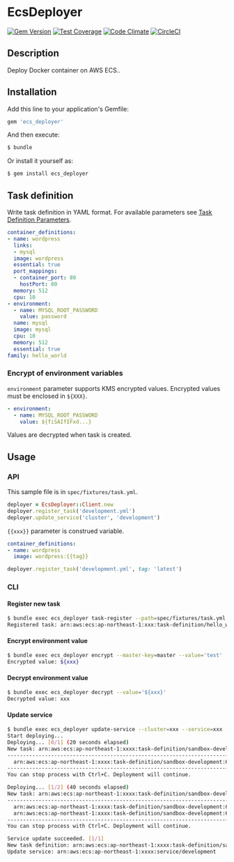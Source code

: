 # EcsDeployer

[![Gem Version](https://badge.fury.io/rb/ecs_deployer.svg)](https://badge.fury.io/rb/ecs_deployer)
[![Test Coverage](https://codeclimate.com/github/naomichi-y/ecs_deployer/badges/coverage.svg)](https://codeclimate.com/github/naomichi-y/ecs_deployer/coverage)
[![Code Climate](https://codeclimate.com/github/naomichi-y/ecs_deployer/badges/gpa.svg)](https://codeclimate.com/github/naomichi-y/ecs_deployer)
[![CircleCI](https://circleci.com/gh/naomichi-y/ecs_deployer/tree/master.svg?style=shield)](https://circleci.com/gh/naomichi-y/ecs_deployer/tree/master)

## Description

Deploy Docker container on AWS ECS..

## Installation

Add this line to your application's Gemfile:

```ruby
gem 'ecs_deployer'
```

And then execute:

```ruby
$ bundle
```

Or install it yourself as:

```ruby
$ gem install ecs_deployer
```

## Task definition

Write task definition in YAML format.
For available parameters see [Task Definition Parameters](http://docs.aws.amazon.com/AmazonECS/latest/developerguide/task_definition_parameters.html).

```yaml
container_definitions:
- name: wordpress
  links:
  - mysql
  image: wordpress
  essential: true
  port_mappings:
  - container_port: 80
    hostPort: 80
  memory: 512
  cpu: 10
- environment:
  - name: MYSQL_ROOT_PASSWORD
    value: password
  name: mysql
  image: mysql
  cpu: 10
  memory: 512
  essential: true
family: hello_world
```

### Encrypt of environment variables

`environment` parameter supports KMS encrypted values.
Encrypted values must be enclosed in `${XXX}`.

```yaml
- environment:
  - name: MYSQL_ROOT_PASSWORD
    value: ${fiSAIfIFxd...}
```

Values are decrypted when task is created.

## Usage

### API

This sample file is in `spec/fixtures/task.yml`.

```ruby
deployer = EcsDeployer::Client.new
deployer.register_task('development.yml')
deployer.update_service('cluster', 'development')
```

`{{xxx}}` parameter is construed variable.

```yaml
container_definitions:
- name: wordpress
  image: wordpress:{{tag}}
```

```ruby
deployer.register_task('development.yml', tag: 'latest')
```

### CLI

#### Register new task

```bash
$ bundle exec ecs_deployer task-register --path=spec/fixtures/task.yml --replace-variables=tag:latest
Registered task: arn:aws:ecs:ap-northeast-1:xxx:task-definition/hello_world:53
```

#### Encrypt environment value

```bash
$ bundle exec ecs_deployer encrypt --master-key=master --value='test'
Encrypted value: ${xxx}
```

#### Decrypt environment value

```bash
$ bundle exec ecs_deployer decrypt --value='${xxx}'
Decrypted value: xxx
```

#### Update service

```bash
$ bundle exec ecs_deployer update-service --cluster=xxx --service=xxx --wait --timeout=600
Start deploying...
Deploying... [0/1] (20 seconds elapsed)
New task: arn:aws:ecs:ap-northeast-1:xxxx:task-definition/sandbox-development:68
------------------------------------------------------------------------------------------------
  arn:aws:ecs:ap-northeast-1:xxxx:task-definition/sandbox-development:67 [RUNNING]
------------------------------------------------------------------------------------------------
You can stop process with Ctrl+C. Deployment will continue.

Deploying... [1/2] (40 seconds elapsed)
New task: arn:aws:ecs:ap-northeast-1:xxxx:task-definition/sandbox-development:68
------------------------------------------------------------------------------------------------
  arn:aws:ecs:ap-northeast-1:xxxx:task-definition/sandbox-development:68 [RUNNING]
  arn:aws:ecs:ap-northeast-1:xxxx:task-definition/sandbox-development:67 [RUNNING]
------------------------------------------------------------------------------------------------
You can stop process with Ctrl+C. Deployment will continue.

Service update succeeded. [1/1]
New task definition: arn:aws:ecs:ap-northeast-1:xxxx:task-definition/sandbox-development:68
Update service: arn:aws:ecs:ap-northeast-1:xxxx:service/development
```
